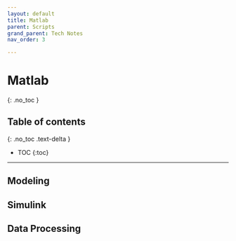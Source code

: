 ```yaml
---
layout: default
title: Matlab
parent: Scripts
grand_parent: Tech Notes
nav_order: 3

---
```


# Matlab
{: .no_toc }

## Table of contents
{: .no_toc .text-delta }

* TOC
{:toc}

---

## Modeling

## Simulink

## Data Processing
